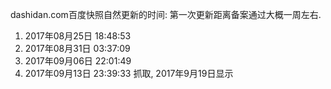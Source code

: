 dashidan.com百度快照自然更新的时间:
第一次更新距离备案通过大概一周左右.
1. 2017年08月25日 18:48:53
2. 2017年08月31日 03:37:09
3. 2017年09月06日 22:01:49
4. 2017年09月13日 23:39:33 抓取, 2017年9月19日显示